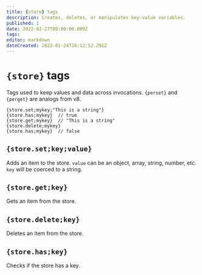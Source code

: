 ```yaml
---
title: {store} tags
description: Creates, deletes, or manipulates key-value variables.
published: 1
date: 2022-02-27T00:00:00.000Z
tags:
editor: markdown
dateCreated: 2022-01-24T16:12:52.291Z
---
```


# `{store}` tags

Tags used to keep values and data across invocations. `{perset}` and `{perget}` are analogs from v8.

```
{store.set;mykey;"This is a string"}
{store.has;mykey}  // true
{store.get;mykey}  // "This is a string"
{store.delete;mykey}
{store.has;mykey}  // false
```

## `{store.set;key;value}`

Adds an item to the store. `value` can be an object, array, string, number, etc. `key` will be coerced to a string.

## `{store.get;key}`

Gets an item from the store.

## `{store.delete;key}`

Deletes an item from the store.

## `{store.has;key}`

Checks if the store has a key.
